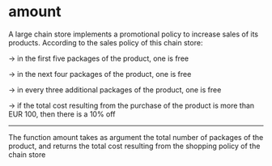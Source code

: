 # amount
A large chain store implements a promotional policy to increase sales of its products. According to the sales policy of this chain store:

-> in the first five packages of the product, one is free

-> in the next four packages of the product, one is free

-> in every three additional packages of the product, one is free

-> if the total cost resulting from the purchase of the product is more than EUR 100, then there is a 10% off

----------------

The function amount takes as argument the total number of packages of the product, and returns the total cost resulting from the shopping policy of the chain store 
